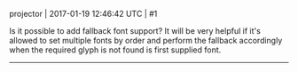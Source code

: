 projector | 2017-01-19 12:46:42 UTC | #1

Is it possible to add fallback font support? It will be very helpful if it's allowed to set multiple fonts by order and perform the fallback accordingly when the required glyph is not found is first supplied font.

-------------------------

